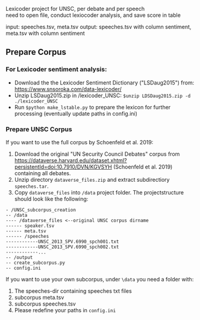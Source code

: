 Lexicoder project for UNSC, per debate and per speech  
need to open file, conduct lexiocoder analysis, and save score in table

input: speeches.tsv, meta.tsv
output: speeches.tsv with column sentiment, meta.tsv with column sentiment

## Prepare Corpus
### For Lexicoder sentiment analysis:
- Download the the Lexicoder Sentiment Dictionary ("LSDaug2015") from: https://www.snsoroka.com/data-lexicoder/
- Unzip LSDaug2015.zip in /lexicoder_UNSC: `$unzip LDSDaug2015.zip -d ./lexicoder_UNSC`
- Run `$python make_lstable.py` to prepare the lexicon for further processing (eventually update paths in config.ini)

### Prepare UNSC Corpus
If you want to use the full corpus by Schoenfeld et al. 2019:
1. Download the original "UN Security Council Debates" corpus from https://dataverse.harvard.edu/dataset.xhtml?persistentId=doi:10.7910/DVN/KGVSYH
(Schoenfeld et al. 2019) containing all debates. 
2. Unzip directory ``dataverse_files.zip`` and extract subdirectiory ``speeches.tar``. 
3. Copy ``dataverse_files`` into ``/data`` project folder. 
The projectstructure should look like the following:
```
- /UNSC_subcorpus_creation
-- /data
---- /dataverse_files <--original UNSC corpus dirname
------ speaker.tsv
------ meta.tsv
------ /speeches
------------UNSC_2013_SPV.6990_spch001.txt
------------UNSC_2013_SPV.6990_spch002.txt
------------...
-- /output
-- create_subcorpus.py
-- config.ini
```

If you want to use your own subcorpus, under `\data` you need a folder with:
1. The speeches-dir containing speeches txt files
2. subcorpus meta.tsv
3. subcorpus speeches.tsv
4. Please redefine your paths in `config.ini`
